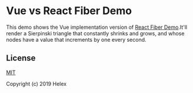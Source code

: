 # Vue vs React Fiber Demo

This demo shows the Vue implementation version of [React Fiber Demo](https://github.com/claudiopro/react-fiber-vs-stack-demo).It'll render a Sierpinski triangle that constantly shrinks and grows, and whose nodes have a value that increments by one every second.

## License

[MIT](https://opensource.org/licenses/MIT)

Copyright (c) 2019 Helex